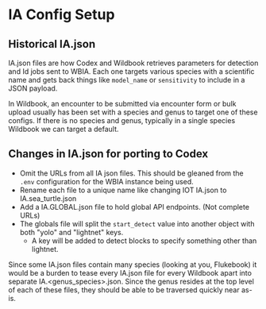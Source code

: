 # IA Config Setup

## Historical IA.json

IA.json files are how Codex and Wildbook retrieves parameters for detection and Id jobs sent to WBIA.
Each one targets various species with a scientific name and gets back things like ```model_name``` or ```sensitivity```
to include in a JSON payload.

In Wildbook, an encounter to be submitted via encounter form or bulk upload usually has been set with a species and genus to target one of
these configs. If there is no species and genus, typically in a single species Wildbook we can target a default.

## Changes in IA.json for porting to Codex

* Omit the URLs from all IA json files. This should be gleaned from the ```.env``` configuration for the WBIA instance being used.
* Rename each file to a unique name like changing IOT IA.json to IA.sea_turtle.json
* Add a IA.GLOBAL.json file to hold global API endpoints. (Not complete URLs)
* The globals file will split the ```start_detect``` value into another object with both "yolo" and "lightnet" keys.
    * A key will be added to detect blocks to specify something other than lightnet.

Since some IA.json files contain many species (looking at you, Flukebook) it would be a burden to tease every IA.json file for every
Wildbook apart into separate IA.\<genus_species\>.json. Since the genus resides at the top level of each of these files,
they should be able to be traversed quickly near as-is.
